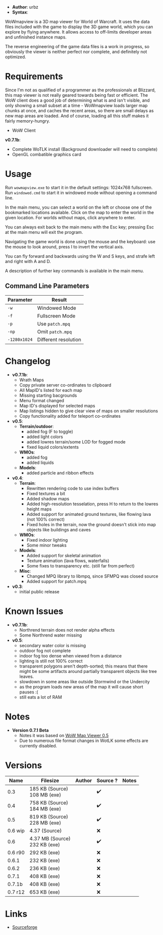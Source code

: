 - **Author**: urbz
- **Syntax**:

WoWmapview is a 3D map viewer for World of Warcraft. It uses the data files included with the game to display the 3D game world, which you can explore by flying anywhere. It allows access to off-limits developer areas and unfinished instance maps.

The reverse engineering of the game data files is a work in progress, so obviously the viewer is neither perfect nor complete, and definitely not optimized.

# Requirements

Since I'm not as qualified of a programmer as the professionals at Blizzard, this map viewer is not really geared towards being fast or efficient. The WoW client does a good job of determining what is and isn't visible, and only showing a small subset at a time - WoWmapview loads larger map chunks at once, and caches the recent areas, so there are small delays as new map areas are loaded. And of course, loading all this stuff makes it fairly memory-hungry.

- WoW Client

**v0.7.1b**:
- Complete WoTLK install (Background downloader will need to complete)
- OpenGL combatible graphics card

# Usage

Run `wowmapview.exe` to start it in the default settings: 1024x768 fullscreen. Run `windowed.cmd` to start it in windowed mode without opening a command line.

In the main menu, you can select a world on the left or choose one of the bookmarked locations available.
Click on the map to enter the world in the given location. For worlds without maps, click anywhere to enter.

You can always exit back to the main menu with the Esc key; pressing Esc at the main menu will exit the program.

Navigating the game world is done using the mouse and the keyboard: use the mouse to look around, press I to invert the vertical axis.

You can fly forward and backwards using the W and S keys, and strafe left and right with A and D. 

A description of further key commands is available in the main menu.

## Command Line Parameters

| Parameter    | Result               |
| ------------ | -------------------- |
| `-w`         | Windowed Mode        |
| `-f`         | Fullscreen Mode      |
| `-p`         | Use `patch.mpq`      |
| `-np`        | Omit `patch.mpq`     |
| `-1280x1024` | Different resolution |

# Changelog

- **v0.7.1b**:
	- Wrath Maps
	- Copy private server co-ordinates to clipboard
	- All MapID's listed for each map
	- Missing starting bacgrounds
	- Menu format changed
	- Map ID's displayed for selected maps
	- Map listings hidden to give clear view of maps on smaller resolutions
	- Copy functionality added for teleport co-ordinates
- **v0.5**:
	- **Terrain/outdoor**:
		- added fog (F to toggle)
		- added light colors
		- added lowres terrain/some LOD for fogged mode
		- fixed liquid colors/extents
	- **WMOs**:
		- added fog
		- added liquids
	- **Models**:
		- added particle and ribbon effects
- **v0.4**:
	- **Terrain**:
		- Rewritten rendering code to use index buffers
		- Fixed textures a bit
		- Added shadow maps
		- Added high-resolution tesselation, press H to return to the lowres height maps
		- Added support for animated ground textures, like flowing lava (not 100% correct)
		- Fixed holes in the terrain, now the ground doesn't stick into map objects like buildings and caves
	- **WMOs**:
		- Fixed indoor lighting
		- Some minor tweaks
	- **Models**:
		- Added support for skeletal animation
		- Texture animation	(lava flows, waterfalls)
		- Some fixes to transparency etc. (still far from perfect)
	- **Misc**:
		- Changed MPQ library to libmpq, since SFMPQ was closed source
		- Added support for patch.mpq
- **v0.3**:
	- initial public release

# Known Issues

- **v0.7.1b**:
	- Northrend terrain does not render alpha effects
	- Some Northrend water missing
- **v0.5**:
	- secondary water color is missing
	- outdoor fog not complete
	- indoor fog too dense when viewed from a distance
	- lighting is still not 100% correct
	- transparent polygons aren't depth-sorted; this means that there might be some artifacts around partially transparent objects like tree leaves.
	- slowdown in some areas like outside Stormwind or the Undercity
	- as the program loads new areas of the map it will cause short pauses :(
	- still eats a lot of RAM


# Notes

- **Version 0.7.1 Beta**
	- Notes it was based on [WoW Map Viewer 0.5](http://wotlk-beta.be)
	- Due to numerous file format changes in WotLK some effects are currently disabled.

# Versions

| Name    | Filesize                            | Author | Source ? | Notes |
| ------- | ----------------------------------- | ------ | -------- | ----- |
| 0.3     | 185 KB (Source)<br />108 MB (exe)   |        | ✔️       |       |
| 0.4     | 758 KB (Source)<br />184 MB (exe)   |        | ✔️       |       |
| 0.5     | 819 KB (Source)<br />228 MB (exe)   |        | ✔️       |       |
| 0.6 wip | 4.37 (Source)                       |        | ❌       |       |
| 0.6     | 4.37 MB (Source)<br />232 KB (exe)  |        | ✔️       |       |
| 0.6 r90 | 292 KB (exe)                        |        | ❌       |       |
| 0.6.1   | 232 KB (exe)                        |        | ❌       |       |
| 0.6.2   | 236 KB (exe)                        |        | ❌       |       |
| 0.7.1   | 408 KB (exe)                        |        | ❌       |       |
| 0.7.1b  | 408 KB (exe)                        |        | ❌       |       |
| 0.7 r12 | 653 KB (exe)                        |        | ❌       |       |

# Links

- [Sourceforge](https://wowmapview.sourceforge.net/)